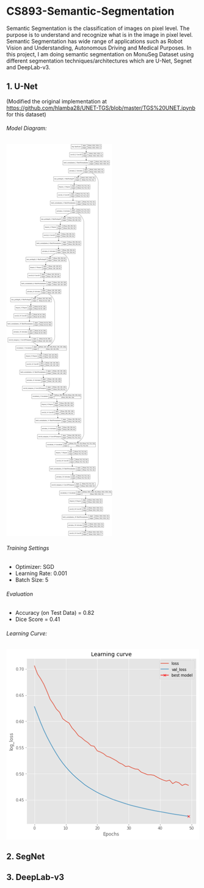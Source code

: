 # CS893-Semantic-Segmentation
Semantic Segmentation is the classification of images on pixel level. The purpose is to understand and recognize what is in the image in pixel level. Semantic Segmentation has wide range of applications such as Robot Vision and Understanding, Autonomous Driving and Medical Purposes.
In this project, I am doing semantic segmentation on MonuSeg Dataset using different segmentation techniques/architectures which are U-Net, Segnet and DeepLab-v3.

## 1. U-Net
(Modified the original implementation at https://github.com/hlamba28/UNET-TGS/blob/master/TGS%20UNET.ipynb for this dataset)

###### Model Diagram:
![model plot](unet_model_plot.png)

###### Training Settings
* Optimizer: SGD
* Learning Rate: 0.001
* Batch Size: 5

###### Evaluation
* Accuracy (on Test Data) = 0.82
* Dice Score = 0.41

###### Learning Curve:
![Learning Curve](unet_learning_curve.png)

## 2. SegNet
## 3. DeepLab-v3
